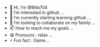 - 👋 Hi, I’m @Billa704
- 👀 I’m interested in github ...
- 🌱 I’m currently starting learning github ...
- 💞️ I’m looking to collaborate on my family ...
- 📫 How to reach me my goals ...
- 😄 Pronouns : relax ...
- ⚡ Fun fact : Game...

<!---
Billa704/Billa704 is a ✨ special ✨ repository because its `README.md` (this file) appears on your GitHub profile.
You can click the Preview link to take a look at your changes.
--->
